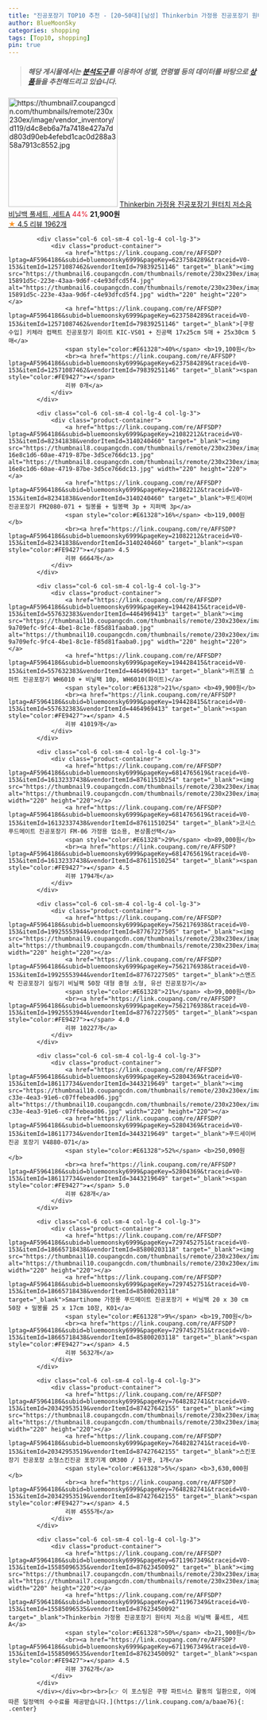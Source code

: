 ```yaml
---
title: "진공포장기 TOP10 추천 - [20~50대][남성] Thinkerbin 가정용 진공포장기 원터치 저소음 비닐백 풀세트, 세트A"
author: BlueMoonSky
categories: shopping
tags: [Top10, shopping]
pin: true
---
```


> ##### 해당 게시물에서는 [**분석도구**](https://itemscout.io/)를 이용하여 **성별**, **연령별** 등의 데이터를 바탕으로 [**상품**](https://link.coupang.com/a/baae76)들을 추천해드리고 있습니다.
<div class="container"><div class="row">
            <div class="col-6 col-sm-4 col-lg-4 col-lg-3">
                <div class="product-container">
                    <a href="https://link.coupang.com/re/AFFSDP?lptag=AF5964186&subid=bluemoonsky6999&pageKey=6711967349&traceid=V0-153&itemId=15585096535&vendorItemId=87623450092" target="_blank"><img src="https://thumbnail7.coupangcdn.com/thumbnails/remote/230x230ex/image/vendor_inventory/d119/d4c8eb6a7fa7418e427a7dd803d90eb4efebd1cac0d288a358a7913c8552.jpg" alt="https://thumbnail7.coupangcdn.com/thumbnails/remote/230x230ex/image/vendor_inventory/d119/d4c8eb6a7fa7418e427a7dd803d90eb4efebd1cac0d288a358a7913c8552.jpg" width="220" height="220"></a>
                    <a href="https://link.coupang.com/re/AFFSDP?lptag=AF5964186&subid=bluemoonsky6999&pageKey=6711967349&traceid=V0-153&itemId=15585096535&vendorItemId=87623450092" target="_blank">Thinkerbin 가정용 진공포장기 원터치 저소음 비닐백 풀세트, 세트A</a>
                    <span style="color:#E61328">44%</span> <b>21,900원</b>
                    <br><a href="https://link.coupang.com/re/AFFSDP?lptag=AF5964186&subid=bluemoonsky6999&pageKey=6711967349&traceid=V0-153&itemId=15585096535&vendorItemId=87623450092" target="_blank"><span style="color:#FE9427">★</span> 4.5
                    리뷰 1962개</a>
                </div>
            </div>
            
            <div class="col-6 col-sm-4 col-lg-4 col-lg-3">
                <div class="product-container">
                    <a href="https://link.coupang.com/re/AFFSDP?lptag=AF5964186&subid=bluemoonsky6999&pageKey=6237584289&traceid=V0-153&itemId=12571087462&vendorItemId=79839251146" target="_blank"><img src="https://thumbnail6.coupangcdn.com/thumbnails/remote/230x230ex/image/retail/images/1158075807551560-15891d5c-223e-43aa-9d6f-c4e93dfcd5f4.jpg" alt="https://thumbnail6.coupangcdn.com/thumbnails/remote/230x230ex/image/retail/images/1158075807551560-15891d5c-223e-43aa-9d6f-c4e93dfcd5f4.jpg" width="220" height="220"></a>
                    <a href="https://link.coupang.com/re/AFFSDP?lptag=AF5964186&subid=bluemoonsky6999&pageKey=6237584289&traceid=V0-153&itemId=12571087462&vendorItemId=79839251146" target="_blank">[쿠팡수입] 키체라 컴팩트 진공포장기 화이트 KIC-VS01 + 진공팩 17x25cm 5매 + 25x30cm 5매</a>
                    <span style="color:#E61328">40%</span> <b>19,100원</b>
                    <br><a href="https://link.coupang.com/re/AFFSDP?lptag=AF5964186&subid=bluemoonsky6999&pageKey=6237584289&traceid=V0-153&itemId=12571087462&vendorItemId=79839251146" target="_blank"><span style="color:#FE9427">★</span> 
                    리뷰 0개</a>
                </div>
            </div>
            
            <div class="col-6 col-sm-4 col-lg-4 col-lg-3">
                <div class="product-container">
                    <a href="https://link.coupang.com/re/AFFSDP?lptag=AF5964186&subid=bluemoonsky6999&pageKey=21082212&traceid=V0-153&itemId=82341838&vendorItemId=3140240460" target="_blank"><img src="https://thumbnail8.coupangcdn.com/thumbnails/remote/230x230ex/image/retail/images/79692096375328-16e8c1d6-60ae-4719-87be-3d5ce766dc13.jpg" alt="https://thumbnail8.coupangcdn.com/thumbnails/remote/230x230ex/image/retail/images/79692096375328-16e8c1d6-60ae-4719-87be-3d5ce766dc13.jpg" width="220" height="220"></a>
                    <a href="https://link.coupang.com/re/AFFSDP?lptag=AF5964186&subid=bluemoonsky6999&pageKey=21082212&traceid=V0-153&itemId=82341838&vendorItemId=3140240460" target="_blank">푸드세이버 진공포장기 FM2080-071 + 밀봉롤 + 밀봉팩 3p + 지퍼백 3p</a>
                    <span style="color:#E61328">16%</span> <b>119,000원</b>
                    <br><a href="https://link.coupang.com/re/AFFSDP?lptag=AF5964186&subid=bluemoonsky6999&pageKey=21082212&traceid=V0-153&itemId=82341838&vendorItemId=3140240460" target="_blank"><span style="color:#FE9427">★</span> 4.5
                    리뷰 6664개</a>
                </div>
            </div>
            
            <div class="col-6 col-sm-4 col-lg-4 col-lg-3">
                <div class="product-container">
                    <a href="https://link.coupang.com/re/AFFSDP?lptag=AF5964186&subid=bluemoonsky6999&pageKey=194428415&traceid=V0-153&itemId=557632383&vendorItemId=4464969413" target="_blank"><img src="https://thumbnail10.coupangcdn.com/thumbnails/remote/230x230ex/image/retail/images/64725330289172-9a709efc-9fc4-4be1-8c1e-f85d81faaba0.jpg" alt="https://thumbnail10.coupangcdn.com/thumbnails/remote/230x230ex/image/retail/images/64725330289172-9a709efc-9fc4-4be1-8c1e-f85d81faaba0.jpg" width="220" height="220"></a>
                    <a href="https://link.coupang.com/re/AFFSDP?lptag=AF5964186&subid=bluemoonsky6999&pageKey=194428415&traceid=V0-153&itemId=557632383&vendorItemId=4464969413" target="_blank">위즈웰 스마트 진공포장기 WH6010 + 비닐팩 10p, WH6010(화이트)</a>
                    <span style="color:#E61328">21%</span> <b>49,900원</b>
                    <br><a href="https://link.coupang.com/re/AFFSDP?lptag=AF5964186&subid=bluemoonsky6999&pageKey=194428415&traceid=V0-153&itemId=557632383&vendorItemId=4464969413" target="_blank"><span style="color:#FE9427">★</span> 4.5
                    리뷰 41019개</a>
                </div>
            </div>
            
            <div class="col-6 col-sm-4 col-lg-4 col-lg-3">
                <div class="product-container">
                    <a href="https://link.coupang.com/re/AFFSDP?lptag=AF5964186&subid=bluemoonsky6999&pageKey=6814765619&traceid=V0-153&itemId=16132337438&vendorItemId=87611510254" target="_blank"><img src="https://thumbnail9.coupangcdn.com/thumbnails/remote/230x230ex/image/vendor_inventory/efa5/8b25ec56901305304c393cbf9bcc1a55b4e6f76a5f94df231b1864d30e60.jpg" alt="https://thumbnail9.coupangcdn.com/thumbnails/remote/230x230ex/image/vendor_inventory/efa5/8b25ec56901305304c393cbf9bcc1a55b4e6f76a5f94df231b1864d30e60.jpg" width="220" height="220"></a>
                    <a href="https://link.coupang.com/re/AFFSDP?lptag=AF5964186&subid=bluemoonsky6999&pageKey=6814765619&traceid=V0-153&itemId=16132337438&vendorItemId=87611510254" target="_blank">코시스 푸드메이트 진공포장기 FM-06 가정용 업소용, 본상품선택</a>
                    <span style="color:#E61328">29%</span> <b>89,000원</b>
                    <br><a href="https://link.coupang.com/re/AFFSDP?lptag=AF5964186&subid=bluemoonsky6999&pageKey=6814765619&traceid=V0-153&itemId=16132337438&vendorItemId=87611510254" target="_blank"><span style="color:#FE9427">★</span> 4.5
                    리뷰 1794개</a>
                </div>
            </div>
            
            <div class="col-6 col-sm-4 col-lg-4 col-lg-3">
                <div class="product-container">
                    <a href="https://link.coupang.com/re/AFFSDP?lptag=AF5964186&subid=bluemoonsky6999&pageKey=7562176938&traceid=V0-153&itemId=19925553944&vendorItemId=87767227505" target="_blank"><img src="https://thumbnail9.coupangcdn.com/thumbnails/remote/230x230ex/image/vendor_inventory/06f0/192938d290d886929352e30f9a2838bd1bbf697c0225ff0a7c7855f8e2eb.jpg" alt="https://thumbnail9.coupangcdn.com/thumbnails/remote/230x230ex/image/vendor_inventory/06f0/192938d290d886929352e30f9a2838bd1bbf697c0225ff0a7c7855f8e2eb.jpg" width="220" height="220"></a>
                    <a href="https://link.coupang.com/re/AFFSDP?lptag=AF5964186&subid=bluemoonsky6999&pageKey=7562176938&traceid=V0-153&itemId=19925553944&vendorItemId=87767227505" target="_blank">스앤즈락 진공포장기 실링기 비닐팩 50장 대형 중형 소형, 유선 진공포장기</a>
                    <span style="color:#E61328">21%</span> <b>99,000원</b>
                    <br><a href="https://link.coupang.com/re/AFFSDP?lptag=AF5964186&subid=bluemoonsky6999&pageKey=7562176938&traceid=V0-153&itemId=19925553944&vendorItemId=87767227505" target="_blank"><span style="color:#FE9427">★</span> 4.0
                    리뷰 10227개</a>
                </div>
            </div>
            
            <div class="col-6 col-sm-4 col-lg-4 col-lg-3">
                <div class="product-container">
                    <a href="https://link.coupang.com/re/AFFSDP?lptag=AF5964186&subid=bluemoonsky6999&pageKey=52804369&traceid=V0-153&itemId=186117734&vendorItemId=3443219649" target="_blank"><img src="https://thumbnail10.coupangcdn.com/thumbnails/remote/230x230ex/image/product/image/vendoritem/2018/01/23/3443219649/45a51f82-c33e-4ea3-91e6-c07ffebead06.jpg" alt="https://thumbnail10.coupangcdn.com/thumbnails/remote/230x230ex/image/product/image/vendoritem/2018/01/23/3443219649/45a51f82-c33e-4ea3-91e6-c07ffebead06.jpg" width="220" height="220"></a>
                    <a href="https://link.coupang.com/re/AFFSDP?lptag=AF5964186&subid=bluemoonsky6999&pageKey=52804369&traceid=V0-153&itemId=186117734&vendorItemId=3443219649" target="_blank">푸드세이버 진공 포장기 V4880-071</a>
                    <span style="color:#E61328">52%</span> <b>250,090원</b>
                    <br><a href="https://link.coupang.com/re/AFFSDP?lptag=AF5964186&subid=bluemoonsky6999&pageKey=52804369&traceid=V0-153&itemId=186117734&vendorItemId=3443219649" target="_blank"><span style="color:#FE9427">★</span> 5.0
                    리뷰 628개</a>
                </div>
            </div>
            
            <div class="col-6 col-sm-4 col-lg-4 col-lg-3">
                <div class="product-container">
                    <a href="https://link.coupang.com/re/AFFSDP?lptag=AF5964186&subid=bluemoonsky6999&pageKey=7297452751&traceid=V0-153&itemId=18665718438&vendorItemId=85800203118" target="_blank"><img src="https://thumbnail10.coupangcdn.com/thumbnails/remote/230x230ex/image/vendor_inventory/992e/72049bf060963af0d586817bfcee0ff7ae60fedf36288f62c714bcdba046.jpg" alt="https://thumbnail10.coupangcdn.com/thumbnails/remote/230x230ex/image/vendor_inventory/992e/72049bf060963af0d586817bfcee0ff7ae60fedf36288f62c714bcdba046.jpg" width="220" height="220"></a>
                    <a href="https://link.coupang.com/re/AFFSDP?lptag=AF5964186&subid=bluemoonsky6999&pageKey=7297452751&traceid=V0-153&itemId=18665718438&vendorItemId=85800203118" target="_blank">Smartihome 가정용 푸드메이트 진공포장기 + 비닐백 20 x 30 cm 50장 + 밀봉롤 25 x 17cm 10장, K01</a>
                    <span style="color:#E61328">9%</span> <b>19,700원</b>
                    <br><a href="https://link.coupang.com/re/AFFSDP?lptag=AF5964186&subid=bluemoonsky6999&pageKey=7297452751&traceid=V0-153&itemId=18665718438&vendorItemId=85800203118" target="_blank"><span style="color:#FE9427">★</span> 4.5
                    리뷰 5632개</a>
                </div>
            </div>
            
            <div class="col-6 col-sm-4 col-lg-4 col-lg-3">
                <div class="product-container">
                    <a href="https://link.coupang.com/re/AFFSDP?lptag=AF5964186&subid=bluemoonsky6999&pageKey=7648282741&traceid=V0-153&itemId=20342953519&vendorItemId=87427642155" target="_blank"><img src="https://thumbnail8.coupangcdn.com/thumbnails/remote/230x230ex/image/vendor_inventory/0289/d210c87305ba81fe90221a57bdca12b7214c4eee50372e7e73375b570285.jpg" alt="https://thumbnail8.coupangcdn.com/thumbnails/remote/230x230ex/image/vendor_inventory/0289/d210c87305ba81fe90221a57bdca12b7214c4eee50372e7e73375b570285.jpg" width="220" height="220"></a>
                    <a href="https://link.coupang.com/re/AFFSDP?lptag=AF5964186&subid=bluemoonsky6999&pageKey=7648282741&traceid=V0-153&itemId=20342953519&vendorItemId=87427642155" target="_blank">스킨포장기 진공포장 소형스킨진공 포장기계 OR300 / 1구용, 1개</a>
                    <span style="color:#E61328">5%</span> <b>3,630,000원</b>
                    <br><a href="https://link.coupang.com/re/AFFSDP?lptag=AF5964186&subid=bluemoonsky6999&pageKey=7648282741&traceid=V0-153&itemId=20342953519&vendorItemId=87427642155" target="_blank"><span style="color:#FE9427">★</span> 4.5
                    리뷰 4555개</a>
                </div>
            </div>
            
            <div class="col-6 col-sm-4 col-lg-4 col-lg-3">
                <div class="product-container">
                    <a href="https://link.coupang.com/re/AFFSDP?lptag=AF5964186&subid=bluemoonsky6999&pageKey=6711967349&traceid=V0-153&itemId=15585096535&vendorItemId=87623450092" target="_blank"><img src="https://thumbnail7.coupangcdn.com/thumbnails/remote/230x230ex/image/vendor_inventory/d119/d4c8eb6a7fa7418e427a7dd803d90eb4efebd1cac0d288a358a7913c8552.jpg" alt="https://thumbnail7.coupangcdn.com/thumbnails/remote/230x230ex/image/vendor_inventory/d119/d4c8eb6a7fa7418e427a7dd803d90eb4efebd1cac0d288a358a7913c8552.jpg" width="220" height="220"></a>
                    <a href="https://link.coupang.com/re/AFFSDP?lptag=AF5964186&subid=bluemoonsky6999&pageKey=6711967349&traceid=V0-153&itemId=15585096535&vendorItemId=87623450092" target="_blank">Thinkerbin 가정용 진공포장기 원터치 저소음 비닐백 풀세트, 세트A</a>
                    <span style="color:#E61328">50%</span> <b>21,900원</b>
                    <br><a href="https://link.coupang.com/re/AFFSDP?lptag=AF5964186&subid=bluemoonsky6999&pageKey=6711967349&traceid=V0-153&itemId=15585096535&vendorItemId=87623450092" target="_blank"><span style="color:#FE9427">★</span> 4.5
                    리뷰 3762개</a>
                </div>
            </div>
            </div></div><br><br>[👉 이 포스팅은 쿠팡 파트너스 활동의 일환으로, 이에 따른 일정액의 수수료를 제공받습니다.](https://link.coupang.com/a/baae76){: .center}